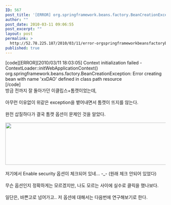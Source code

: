 ```yaml
---
ID: 567
post_title: '[ERROR] org.springframework.beans.factory.BeanCreationException'
author: ""
post_date: 2010-03-11 09:06:55
post_excerpt: ""
layout: post
permalink: >
  http://52.78.225.187/2010/03/11/error-orgspringframeworkbeansfactorybeancreationexception/
published: true
---
```

<P>[code][ERROR][2010/03/11 18:03:05] Context initialization failed - ContextLoader::initWebApplicationContext()<BR>org.springframework.beans.factory.BeanCreationException: Error creating bean with name 'xxDAO' defined in class path resource<BR>[/code]<BR>방금 전까지 잘 돌아가던 이클립스+톰캣이었는데,<BR>&nbsp;<BR>아무런 이유없이 위같은 exception을 뱉어내면서 톰캣이 뜨지를 않는다.<BR><BR>완전 삽질하다가 결국 톰캣 옵션이 문제인 것을 알았다.<BR><BR><img src="http://52.78.225.187/wp-content/uploads/1/9361237677.png" width="529" height="132" /><BR><BR>저기에서 Enable security 옵션이 체크되어 있네... -_- (원래 체크 안되어 있었다)<BR><BR>무슨 옵션인지 정확하게는 모르겠지만, 나도 모르는 사이에 실수로 클릭을 했나보다.<BR><BR>일단은, 바쁜고로 넘어가고.. 저 옵션에 대해서는 다음번에 연구해보기로 한다.</P>